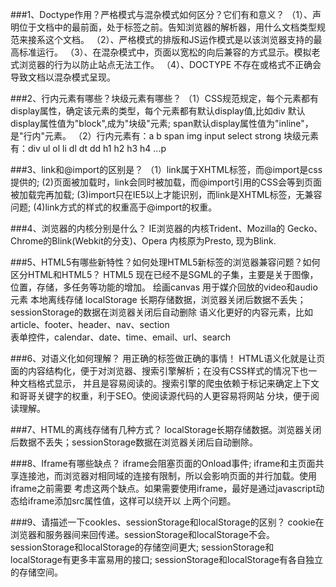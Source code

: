 ###1、Doctype作用？严格模式与混杂模式如何区分？它们有和意义？
     （1）、声明位于文档中的最前面，处于标签之前。告知浏览器的解析器，用什么文档类型规范来接系这个文档。
     （2）、严格模式的排版和JS运作模式是以该浏览器支持的最高标准运行。
     （3）、在混杂模式中，页面以宽松的向后兼容的方式显示。模拟老式浏览器的行为以防止站点无法工作。
     （4）、DOCTYPE 不存在或格式不正确会导致文档以混杂模式呈现。
   
###2、行内元素有哪些？块级元素有哪些？
     （1）CSS规范规定，每个元素都有display属性，确定该元素的类型，每个元素都有默认display值,比如div
         默认display属性值为"block",成为"块级"元素;  span默认display属性值为"inline"，是"行内"元素。
     （2）行内元素有：a b span img input select strong  块级元素有：div ul ol li dl dt dd h1 h2 
                    h3 h4 ...p
     
###3、link和@import的区别是？
     （1）link属于XHTML标签，而@import是css提供的;
      (2)页面被加载时，link会同时被加载，而@import引用的CSS会等到页面被加载完再加载;
      (3)import只在IE5以上才能识别，而link是XHTML标签，无兼容问题;
      (4)link方式的样式的权重高于@import的权重。
      
###4、浏览器的内核分别是什么？
      IE浏览器的内核Trident、Mozilla的 Gecko、Chrome的Blink(Webkit的分支)、Opera 内核原为Presto, 现为Blink.
      
###5、HTML5有哪些新特性？如何处理HTML5新标签的浏览器兼容问题？如何区分HTML和HTML5？
      HTML5 现在已经不是SGML的子集，主要是关于图像，位置，存储，多任务等功能的增加。
      绘画canvas   用于媒介回放的video和audio元素    本地离线存储 localStorage 长期存储数据，浏览器关闭后数据不丢失；   
      sessionStorage的数据在浏览器关闭后自动删除  语义化更好的内容元素，比如article、footer、header、nav、section  
      表单控件，calendar、date、time、email、url、search
      
###6、对语义化如何理解？
      用正确的标签做正确的事情！
      HTML语义化就是让页面的内容结构化，便于对浏览器、搜索引擎解析；在没有CSS样式的情况下也一种文档格式显示，
      并且是容易阅读的。搜索引擎的爬虫依赖于标记来确定上下文和哥哥关键字的权重，利于SEO。使阅读源代码的人更容易将网站
      分块，便于阅读理解。
 
###7、HTML的离线存储有几种方式？
      localStorage长期存储数据。浏览器关闭后数据不丢失；sessionStorage数据在浏览器关闭后自动删除。
   
###8、Iframe有哪些缺点？
      iframe会阻塞页面的Onload事件;
      iframe和主页面共享连接池，而浏览器对相同域的连接有限制，所以会影响页面的并行加载。使用iframe之前需要
      考虑这两个缺点。如果需要使用iframe，最好是通过javascript动态给iframe添加src属性值，这样可以绕开以
      上两个问题。
  
###9、请描述一下cookles、sessionStorage和localStorage的区别？
       cookie在浏览器和服务器间来回传递。sessionStorage和localStorage不会。
       sessionStorage和localStorage的存储空间更大;
       sessionStorage和localStorage有更多丰富易用的接口;
       sessionStorage和localStorage有各自独立的存储空间。
